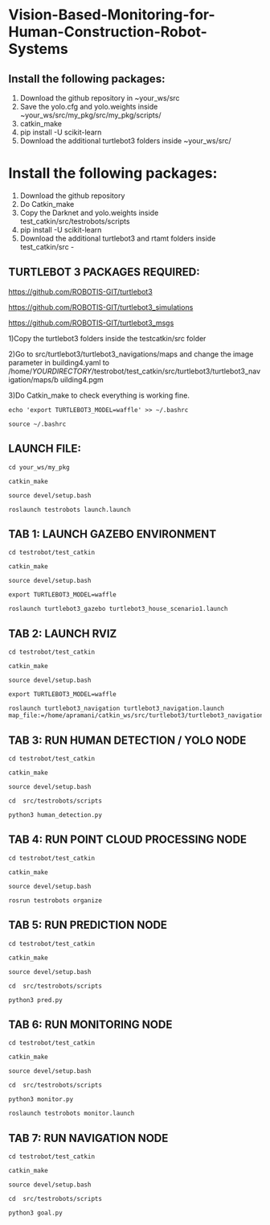 # Vision-Based-Monitoring-for-Human-Construction-Robot-Systems

## Install the following packages:

1) Download the github repository in ~your_ws/src
2) Save the yolo.cfg and yolo.weights inside ~your_ws/src/my_pkg/src/my_pkg/scripts/ 
3) catkin_make
4) pip install -U scikit-learn
5) Download the additional turtlebot3 folders inside ~your_ws/src/



# Install the following packages:

1) Download the github repository 
2) Do Catkin_make 
3) Copy the Darknet and yolo.weights inside test_catkin/src/testrobots/scripts
4) pip install -U scikit-learn
5) Download the additional turtlebot3 and rtamt folders inside test_catkin/src  -



## TURTLEBOT 3 PACKAGES REQUIRED:

https://github.com/ROBOTIS-GIT/turtlebot3

https://github.com/ROBOTIS-GIT/turtlebot3_simulations

https://github.com/ROBOTIS-GIT/turtlebot3_msgs



1)Copy the turtlebot3 folders inside the testcatkin/src folder

2)Go to src/turtlebot3/turtlebot3_navigations/maps and change the image parameter in
building4.yaml to
/home/$YOURDIRECTORY$/testrobot/test_catkin/src/turtlebot3/turtlebot3_navigation/maps/b
uilding4.pgm

3)Do Catkin_make to check everything is working fine.
```
echo 'export TURTLEBOT3_MODEL=waffle' >> ~/.bashrc

source ~/.bashrc
```

## LAUNCH FILE:
```
cd your_ws/my_pkg

catkin_make

source devel/setup.bash

roslaunch testrobots launch.launch

```


## TAB 1: LAUNCH GAZEBO ENVIRONMENT
```
cd testrobot/test_catkin

catkin_make

source devel/setup.bash

export TURTLEBOT3_MODEL=waffle

roslaunch turtlebot3_gazebo turtlebot3_house_scenario1.launch
```

## TAB 2: LAUNCH RVIZ 
```
cd testrobot/test_catkin

catkin_make

source devel/setup.bash

export TURTLEBOT3_MODEL=waffle

roslaunch turtlebot3_navigation turtlebot3_navigation.launch map_file:=/home/apramani/catkin_ws/src/turtlebot3/turtlebot3_navigation/maps/building4.yaml
```
## TAB 3: RUN HUMAN DETECTION / YOLO NODE
```
cd testrobot/test_catkin

catkin_make

source devel/setup.bash

cd  src/testrobots/scripts

python3 human_detection.py
```
## TAB 4: RUN POINT CLOUD PROCESSING NODE
```
cd testrobot/test_catkin

catkin_make

source devel/setup.bash

rosrun testrobots organize
 ```
## TAB 5: RUN PREDICTION NODE
```
cd testrobot/test_catkin

catkin_make

source devel/setup.bash

cd  src/testrobots/scripts

python3 pred.py

```
## TAB 6: RUN MONITORING NODE
```
cd testrobot/test_catkin

catkin_make

source devel/setup.bash

cd  src/testrobots/scripts

python3 monitor.py

roslaunch testrobots monitor.launch
```
## TAB 7: RUN NAVIGATION NODE
```
cd testrobot/test_catkin

catkin_make

source devel/setup.bash

cd  src/testrobots/scripts

python3 goal.py
```

